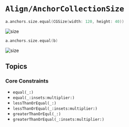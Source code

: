 # ``Align/AnchorCollectionSize``

```swift
a.anchors.size.equal(CGSize(width: 120, height: 40))
```

![size](size-01.png)

```swift
a.anchors.size.equal(b)
```

![size](size-02.png)

## Topics

### Core Constraints

- ``equal(_:)``
- ``equal(_:insets:multiplier:)``
- ``lessThanOrEqual(_:)``
- ``lessThanOrEqual(_:insets:multiplier:)``
- ``greaterThanOrEqul(_:)``
- ``greaterThanOrEqual(_:insets:multiplier:)``
